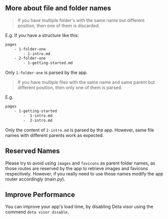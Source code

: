 ## More about file and folder names
> If you have multiple folder's with the same name but different position, then one of them is discarded. 

E.g.
If you have a structure like this:
```bash
pages
    - 1-folder-one
        - 1-intro.md
    - 2-folder-one
        - 1-getting-started.md
```

Only `1-folder-one` is parsed by the app.

> If you have multiple files with the same name and same parent but different position, then only one of them is parsed.

E.g.
```bash
pages
    - 1-getting-started
        -  1-intro.md
        -  2-intro.md
```

Only the content of `2-intro.md` is parsed by the app. However, same file names with different parents work as expected.

## Reserved Names
Please try to avoid using `images` and `favicons` as parent folder names, as those routes are reserved by the app to retrieve images and favicons respectively. However, if you really need to use those names modify the app router accordingly (main.py). 

## Improve Performance
You can improve your app's load time, by disabling Deta visor using the commend `deta visor disable`.
